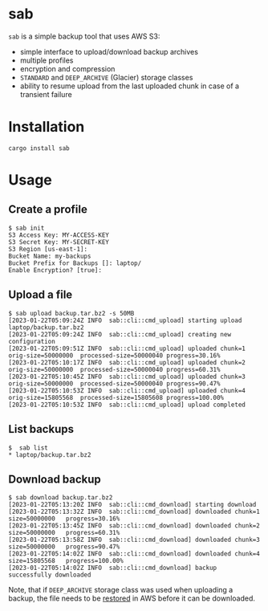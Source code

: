 # sab

`sab` is a simple backup tool that uses AWS S3:

* simple interface to upload/download backup archives
* multiple profiles
* encryption and compression
* `STANDARD` and `DEEP_ARCHIVE` (Glacier) storage classes
* ability to resume upload from the last uploaded chunk in case of a transient failure

# Installation

`cargo install sab`

# Usage

## Create a profile

```shell
$ sab init
S3 Access Key: MY-ACCESS-KEY
S3 Secret Key: MY-SECRET-KEY
S3 Region [us-east-1]:
Bucket Name: my-backups
Bucket Prefix for Backups []: laptop/
Enable Encryption? [true]:
```

## Upload a file

```shell
$ sab upload backup.tar.bz2 -s 50MB
[2023-01-22T05:09:24Z INFO  sab::cli::cmd_upload] starting upload laptop/backup.tar.bz2
[2023-01-22T05:09:24Z INFO  sab::cli::cmd_upload] creating new configuration
[2023-01-22T05:09:51Z INFO  sab::cli::cmd_upload] uploaded chunk=1	orig-size=50000000	processed-size=50000040	progress=30.16%
[2023-01-22T05:10:17Z INFO  sab::cli::cmd_upload] uploaded chunk=2	orig-size=50000000	processed-size=50000040	progress=60.31%
[2023-01-22T05:10:45Z INFO  sab::cli::cmd_upload] uploaded chunk=3	orig-size=50000000	processed-size=50000040	progress=90.47%
[2023-01-22T05:10:53Z INFO  sab::cli::cmd_upload] uploaded chunk=4	orig-size=15805568	processed-size=15805608	progress=100.00%
[2023-01-22T05:10:53Z INFO  sab::cli::cmd_upload] upload completed
```

## List backups

```shell
$  sab list
* laptop/backup.tar.bz2
```

## Download backup

```shell
$ sab download backup.tar.bz2
[2023-01-22T05:13:20Z INFO  sab::cli::cmd_download] starting download
[2023-01-22T05:13:32Z INFO  sab::cli::cmd_download] downloaded chunk=1	size=50000000	progress=30.16%
[2023-01-22T05:13:45Z INFO  sab::cli::cmd_download] downloaded chunk=2	size=50000000	progress=60.31%
[2023-01-22T05:13:58Z INFO  sab::cli::cmd_download] downloaded chunk=3	size=50000000	progress=90.47%
[2023-01-22T05:14:02Z INFO  sab::cli::cmd_download] downloaded chunk=4	size=15805568	progress=100.00%
[2023-01-22T05:14:02Z INFO  sab::cli::cmd_download] backup successfully downloaded
```

Note, that if `DEEP_ARCHIVE` storage class was used when uploading a backup,
the file needs to be [restored](https://docs.aws.amazon.com/AmazonS3/latest/userguide/restoring-objects.html) in AWS before it can be downloaded.